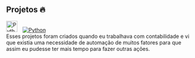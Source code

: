 ## Projetos 🔥

<img
    allign="left"
    alt="Python"
    title="Python"
    width="30px"
    style="padding-right: 10px;"
    src="https://cdn.jsdelivr.net/gh/devicons/devicon@latest/icons/python/python-original.svg"
/> 
[![Python](https://img.shields.io/badge/Python-14354C?style=for-the-badge&logo=python&logoColor=white)]()
<br>
Esses projetos foram criados quando eu trabalhava com contabilidade e vi que existia uma necessidade de automação de muitos fatores para que assim eu pudesse ter mais tempo para fazer outras ações.
